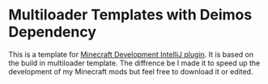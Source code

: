 # Multiloader Templates with Deimos Dependency
This is a template for [Minecraft Development IntelliJ plugin](https://plugins.jetbrains.com/plugin/8327-minecraft-development). It is based on the build in multiloader template. The diffrence be I made it to speed up the development of my Minecraft mods but feel free to download it or edited. 
